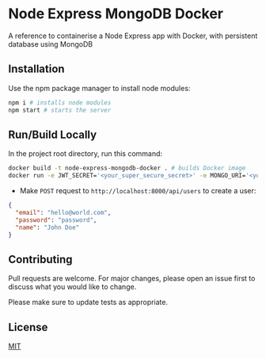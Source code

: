 # Node Express MongoDB Docker

A reference to containerise a Node Express app with Docker, with persistent database using MongoDB

## Installation

Use the npm package manager to install node modules:

```bash
npm i # installs node modules
npm start # starts the server
```

## Run/Build Locally

In the project root directory, run this command:

```bash
docker build -t node-express-mongodb-docker . # builds Docker image
docker run -e JWT_SECRET='<your_super_secure_secret>' -e MONGO_URI='<your_mongodb_connect_url>' -p 80:5000 node-express-mongodb-docker # runs image in container; map port 80 of your local machine, to port 5000 of container
```

- Make `POST` request to `http://localhost:8000/api/users` to create a user:

```json
{
  "email": "hello@world.com",
  "password": "password",
  "name": "John Doe"
}
```

## Contributing

Pull requests are welcome. For major changes, please open an issue first to discuss what you would like to change.

Please make sure to update tests as appropriate.

## License

[MIT](https://choosealicense.com/licenses/mit/)
